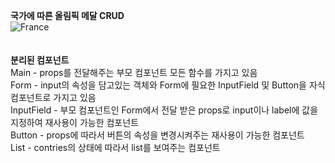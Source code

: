 **국가에 따른 올림픽 메달 CRUD**
<br>
![France](https://github.com/user-attachments/assets/7568f4ae-6666-4047-b867-a672e45ebdd3)
<br>
<br>
<br>
**분리된 컴포넌트**
<br>
Main - props를 전달해주는 부모 컴포넌트 모든 함수를 가지고 있음 <br>
Form - input의 속성을 담고있는 객체와 Form에 필요한 InputField 및 Button을 자식 컴포넌트로 가지고 있음 <br>
InputField - 부모 컴포넌트인 Form에서 전달 받은 props로 input이나 label에 값을 지정하여 재사용이 가능한 컴포넌트 <br>
Button - props에 따라서 버튼의 속성을 변경시켜주는 재사용이 가능한 컴포넌트 <br>
List - contries의 상태에 따라서 list를 보여주는 컴포넌트 <br>
